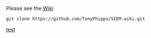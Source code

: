 Please see the [Wiki](https://github.com/TonyPhipps/SIEM/wiki)

```
git clone https://github.com/TonyPhipps/SIEM.wiki.git
```

[test](/TonyPhipps/SIEM/Blob/Master/test.md)
